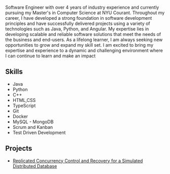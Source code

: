 
<!-- ![Profile Image]({% if site.external-image %}{{ site.picture }}{% else %}{{ site.url }}/{{ site.picture }}{% endif %}) -->

<p>Software Engineer with over 4 years of industry experience and currently pursuing my Master's in Computer Science at NYU Courant. Throughout my career, I have developed a strong foundation in software development principles and have successfully delivered projects using a variety of technologies such as Java, Python, and Angular. My expertise lies in developing scalable and reliable software solutions that meet the needs of the business and end-users. As a lifelong learner, I am always seeking new opportunities to grow and expand my skill set. I am excited to bring my expertise and experience to a dynamic and challenging environment where I can continue to learn and make an impact</p>

<h2>Skills</h2>

<ul class="skill-list">
	<li>Java</li>
	<li>Python</li>
	<li>C++</li>
	<li>HTML,CSS</li>
	<li>TypeScript</li>
	<li>Git</li>
	<li>Docker</li>
	<li>MySQL - MongoDB</li>
	<li>Scrum and Kanban</li>
	<li>Test Driven Development</li>
</ul>

<h2>Projects</h2>
<ul>
	<li><a href="https://github.com/](https://github.com/rushab-shah/DistributedDatabaseSim">Replicated Concurrency Control and Recovery for a Simulated Distributed Database</a></li>
<!-- 	<li><a href="https://github.com/">D</a></li>
	<li><a href="https://github.com/">Dolor Lorem</a></li> -->
</ul>
